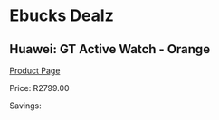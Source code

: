
# Ebucks Dealz
## Huawei: GT Active Watch - Orange
[Product Page](https://www.ebucks.com/web/shop/productSelected.do?prodId=800709140&catId=842823972)

Price: R2799.00

Savings: 


	